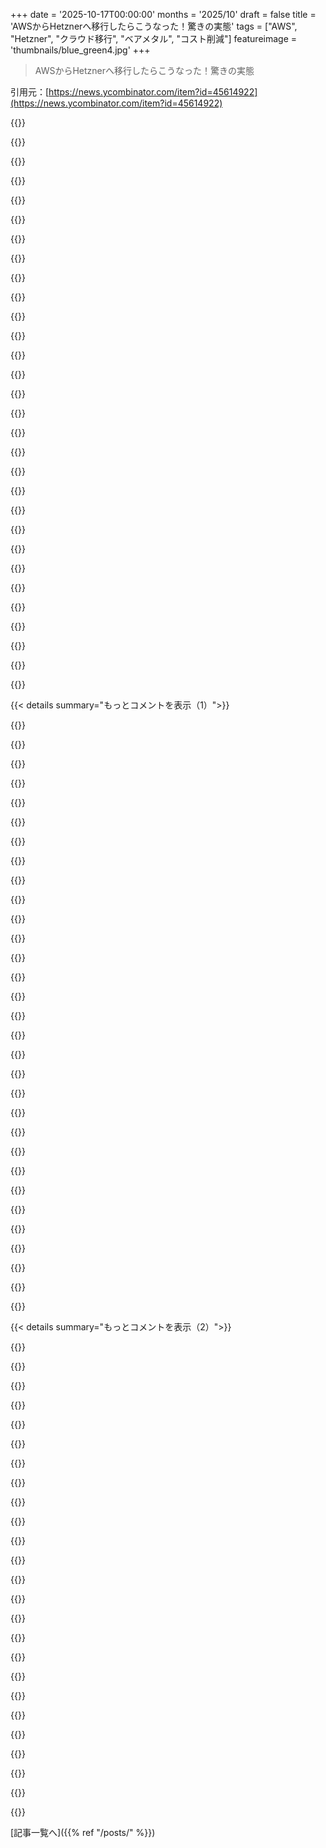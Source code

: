 +++
date = '2025-10-17T00:00:00'
months = '2025/10'
draft = false
title = 'AWSからHetznerへ移行したらこうなった！驚きの実態'
tags = ["AWS", "Hetzner", "クラウド移行", "ベアメタル", "コスト削減"]
featureimage = 'thumbnails/blue_green4.jpg'
+++

> AWSからHetznerへ移行したらこうなった！驚きの実態

引用元：[https://news.ycombinator.com/item?id=45614922](https://news.ycombinator.com/item?id=45614922)




{{<matomeQuote body="ベアメタルへのデプロイは、パフォーマンスが2倍に向上し、すごく安定するよ。レイテンシ、キャッシュ、Disk IOが劇的に改善されるんだ。AWSより10倍安い価格で、オートスケーラーの重要性は下がり、S3コストの心配も無くなる。毎月の請求額も一定で、高速ストレージやPostgresqlも格安で使えるよ。全部合わせてAWSの10分の1のコストだ。もし自分でやりたくないなら、AWSの半額で私たちがDevOpsチームになって全部サポートするよ！<br>https://lithus.eu<br>Email: adam@lithus.eu" userName="adamcharnock" createdAt="2025/10/17 12:16:07" color="#ff5733">}}




{{<matomeQuote body="「昔ながらのものがまた新しくなってるね」。うちの会社は保守的で動きが遅いせいで、あえて何もせず「Local Cloud Edge Our Basement」みたいなのを先行してる感じだよ。" userName="rightbyte" createdAt="2025/10/17 12:21:18" color="">}}




{{<matomeQuote body="クラウドはずっと検討してたけど、複雑でコストが高い割にパフォーマンスが低くてね。「スケーラビリティ」って言われても、そんなに急いでサーバー追加するほどじゃないし、ベアメタルならコスト面で1年くらい先行できるよ。" userName="radu_floricica" createdAt="2025/10/17 13:03:37" color="">}}




{{<matomeQuote body="複雑だって？高可用性PostgresやRedisクラスターを専用ハードウェアで組むのが、AWSで数クリックでOSの心配なしにできるより簡単だとは思えないな。無限にスケールするロードバランサーもAWSならできるしね。" userName="odie5533" createdAt="2025/10/17 13:33:32" color="">}}




{{<matomeQuote body="「マシンがあれば速い」「お金は問題じゃない」っていうソフトウェア開発の時代はもう終わってほしいな。以前いた.NETの会社では、数台の強力なサーバーで何百万ものユーザーを処理してたのに、クラウド移行したら恐ろしい請求書といつもパフォーマンス問題に悩まされてたよ。" userName="torginus" createdAt="2025/10/17 14:22:35" color="#ff33a1">}}




{{<matomeQuote body="組織で一番大きなコストは人件費だよね。システム管理者やネットワーク管理者がいなくてもシステムを動かせるなら、クラウドプロバイダーに任せる方が、特に高額な週末やBlack Friday/Xmasの時期なんかは、かなりの節約になるよ。" userName="kitd" createdAt="2025/10/17 13:27:36" color="">}}




{{<matomeQuote body="俺の陰謀論だけど、「クラウドスケーリング」って、Slashdotでサイトが落ちるのを見て育った人たちが、「秒速で無限大にスケールできること」が世界で一番重要だと信じて推進したんじゃないかな。" userName="bombcar" createdAt="2025/10/17 15:50:25" color="">}}




{{<matomeQuote body="いや、クラウド導入の理由は、ハードウェア購入の承認に2年も待たされたり、必要な量の4分の1しかもらえなかったりしたチームの苦労だよ。予算が下りないから、みんなリソース不足に悩まされてた。クラウドなら5秒で新しいマシンが手に入るし、予算申請も不要。スケーリングで節約できるのに、それをちゃんとやってる組織は少ないけどね。" userName="colechristensen" createdAt="2025/10/17 16:14:49" color="#ff5c5c">}}




{{<matomeQuote body="でもさ、ネットワーク維持、サーバーのセキュリティ、監視、更新をするチームを雇う費用って、特定の規模の組織じゃないとペイしないよね。だから、中小企業はセキュリティや運用コスト最適化のためにクラウドの方がいいんじゃないかって、俺はまだ思うな。" userName="realitysballs" createdAt="2025/10/17 13:09:07" color="">}}




{{<matomeQuote body="インフラエンジニアとして、この記事には反対だな。クラウドの良さは、いちいち許可を取らずにリソースを自分で管理できる俊敏性にある。ベアメタルでも同じようにIaaSとしてVMを提供できるはずだし、内部サービスチームはセルフサービスと会計処理を導入すべきだね。" userName="Aissen" createdAt="2025/10/17 12:33:08" color="#785bff">}}




{{<matomeQuote body="セルフホスティング派からすると、AWSでPostgresやRedisクラスターを動かすなんて想像できないくらい複雑そうだよな。どこで何をすればいいか、IPはどうなるか、ファイアウォールは？設定変更は？って感じで。その点、自分でSSHしてスクリプト書けば、ダウンロード、コンパイル、実行までサッとできて、ログも全部見れるし設定も自由自在。ブラックボックスがないのは最高だね。" userName="AznHisoka" createdAt="2025/10/17 14:22:22" color="#38d3d3">}}




{{<matomeQuote body="動きの速い会社ならクラウドなんていらないけど、昔は社内データセンターでサーバー1台増やすのに半年も待たされた経験があるよ。クラウドの最大のメリットは、データセンター部門やIT部門の”お偉いさん”にいちいち許可をもらわずに済むことだったんだ。クラウド移行は、組織の自作自演の政治問題を解決するためのものだったんだよね。もしサーバー管理する側と使う側で目標が揃ってたら、こんなにクラウド移行は増えなかっただろうね。" userName="hibikir" createdAt="2025/10/17 14:31:27" color="#38d3d3">}}




{{<matomeQuote body="Hetznerのハードウェアとあんたのプロダクト、どっちが先に壊れると思う？ハードウェア障害が全く起きないとは言わないけど、週末もプロダクトを動かし続けたいなら、週末に直せる人をちゃんと準備しとけよ。" userName="Arch-TK" createdAt="2025/10/17 14:09:30" color="#ff5733">}}




{{<matomeQuote body="クラウドネイティブな考え方に染まった開発者や運用者をどうやって変えればいいんだろうな？セルフホスティングを怖がらない人を雇うのが本当に難しいんだ。1994年にフロッピーからLinuxをインストールしてた俺からすると変な話だけど、最近のデベロッパーはクラウドが何でもやってくれるって信じ切ってる。これが、企業が高額なクラウドを使う理由の一つで、他の方法だと人が集まらないんだよ。クラウドはデベロッパーとIT業界の考え方を完全に支配しちゃってる。" userName="api" createdAt="2025/10/17 14:54:56" color="#45d325">}}




{{<matomeQuote body="これってさ、クラウド企業がみんなを囲い込む手口だよな。「本番環境でセルフホストは複雑すぎ」なんて、過去10～15年で植え付けられた間違った考え方だよ。専用サーバーにプロダクションDBをデプロイするのって、そんなに難しくないんだから。クラウドを使わないと素人だと思われるって風潮が、なんだか悲しいよね。" userName="codegeek" createdAt="2025/10/17 13:56:23" color="#ff5733">}}




{{<matomeQuote body="ちょっと話がそれるけど、なんでクラウドをやめる記事って”beefy”って単語をよく使うんだろうね？いつも「クラウドなんていらない、beefyなサーバーで何でもできる」みたいな言い方でさ。Oxide Computerとかがこれ読んでたら、”BEEFY server inc...”に社名変更した方がいいんじゃない？<br>URL: https://hn.algolia.com/?dateRange=all&page=0&prefix=true&que..." userName="dematz" createdAt="2025/10/17 17:43:10" color="">}}




{{<matomeQuote body="S3 APIを使うのは、玉ねぎを切るのと同じだね。やればやるほど、涙が出てくるよ。" userName="Thicken2320" createdAt="2025/10/17 12:24:56" color="#45d325">}}




{{<matomeQuote body="こういう比較を見るといつも笑っちゃうんだ。技術者の時間の方が、Raw Opex（運用コスト）よりもずっと価値があるってことを分かってないんだよね。みんなに4000ドルのMacBookを使うのは無駄だって言って、Linuxデスクトップにすれば大幅にコストを削減できるって言うのと一緒だよ。" userName="mjr00" createdAt="2025/10/17 13:58:21" color="#785bff">}}




{{<matomeQuote body="しかもさ、今クラウドでも同じ問題が起きてるんだよ、しかももっと高くてパフォーマンスも悪い状況でね。Azureでは、1ヶ月以上も普通のVMが確保できずに困ってるんだ。提供済みのはずのキャパシティすら満たせないなんて、ひどい話だよね。" userName="dinvlad" createdAt="2025/10/17 16:43:09" color="#785bff">}}




{{<matomeQuote body="はは！俺の唯一の「そうだけど…」って意見はこれだね。S3で秒間5万APIコール（S3だとAPIコールだけで秒間20ドルから250ドル！）ってのは、S3の誤用みたいな気がするんだ。ユースケースは分からないけど、AWSの別のサービスの方が良い答えなんじゃない？AWSを擁護するわけじゃないけど、多分これは比較対象が間違ってるかもね。Hetznerについては学びたいけどさ。" userName="Esophagus4" createdAt="2025/10/17 12:48:26" color="#45d325">}}




{{<matomeQuote body="あるグラフデータベースがあって、DBの起動、バックアップ、リストアのディスクIOを単一スレッドのシーケンシャル8KB操作でやるんだ。EBS上だと、io2でもレイテンシが約0.5msあるせいで、せいぜい200MB/sしか出ない。ディスク自体はもっと速くできるのに、EBSスループットが十分あるノードならベンチマークで数GB/s出せるんだけどね。同じEC2インスタンスのローカルSSDなら、インスタンスが出せる限界（俺の場合は約2GB/s）まで喜んで使い切るよ。" userName="jnsaff2" createdAt="2025/10/17 12:22:13" color="#ff5c5c">}}




{{<matomeQuote body="それは最近までの話だよ。俺もあんたも認めたくないだろうけど、真実はね、ChatGPTが「ネットワークを保守し、継続的にサーバーを安全に監視し、更新・パッチを適用するチーム」に払うような仕事の99％を処理できるんだ。実際、ChatGPTは全てを包含していて、彼らを凌駕してる。どんな会社でも今やOpenAIのサービスに払うだけで、「それらの専門家の給料」に費やしていたお金の大部分を節約できる。ちなみに、ChatGPT Proは月200ドルだよ…どっちに払いたいと思う？" userName="DisabledVeteran" createdAt="2025/10/17 13:48:10" color="#45d325">}}




{{<matomeQuote body="「自分でやりたくないなら、AWSの半額でDevOpsチームとしてもやってあげる」ってのは、実はAWSのビジネスケースを強化してるんじゃない？ハードウェアのコスト削減なんて、2日分の時給で食い潰されちゃうんだから。俺はプロジェクトのコストをあらゆる側面から見るのが好きだね…" userName="belter" createdAt="2025/10/17 12:51:57" color="#ff5c5c">}}




{{<matomeQuote body="確かに、でもそれはAzureだからだろ。誰かがそこを選ぶ決断をしたのは気の毒だね。AWSやGCPじゃ、少なくとも以前は在庫切れなんてほとんど聞いたことなかったよ。" userName="lazide" createdAt="2025/10/17 17:23:43" color="">}}




{{<matomeQuote body="クラウドプロバイダやCloudflareだってしょっちゅうダウンするんだから、落ち着けよ。" userName="grim_io" createdAt="2025/10/17 14:28:43" color="">}}




{{<matomeQuote body="じゃあDBも自己ホストするってこと？データ損失はどう防ぐ？複数の物理ロケーションにDBクラスターを組んで自動フェイルオーバーさせる？レプリケーションラグの監視は誰がやるの？バックアップはどこに保存するの？パフォーマンスチューニングの責任者は誰なんだ？" userName="awestroke" createdAt="2025/10/17 15:10:54" color="#ff33a1">}}




{{<matomeQuote body="確かに。でもAWSがダウンしたらAmazonが週末でも直してくれる。自分でホストするなら、誰か人を雇ってオンコールで直させる必要があるだろ。" userName="fwip" createdAt="2025/10/17 15:14:14" color="#45d325">}}




{{<matomeQuote body="内部ITから逃げても、いつかは追いつかれるよ。うちの職場では、クラウドVMを一つ立ち上げるのに何年もかかる。プロジェクトが長すぎて、途中でクラウドベンダーが技術スタックの非推奨通知を出してきたのに、結局「舵を切るのが大変」だからって強行したんだ。今の「逃亡者」はSalesforceみたいなSaaSプラットフォームに向かってるけど、これはクラウドよりも10倍ひどいロックインだぞ。" userName="jiggawatts" createdAt="2025/10/17 22:40:25" color="#ff5c5c">}}




{{<matomeQuote body="ハードウェア承認に時間かかりすぎ問題は、交渉力不足か組織の問題。ハードウェア調達を遅らせてた人たちが今度はクラウド移行も遅らせてるみたい。根本原因の組織のズレとか機能不全が解決されてないからだよね。<br>" userName="kaliszad" createdAt="2025/10/17 20:21:16" color="#ff5733">}}




{{<matomeQuote body="専用サーバの方が全然使えると思うな。俺はHetznerでいくつかノードを動かしてるけど、中古の3年前のマシンでもVMとは比べ物にならないくらい性能が良いんだよ。クラウドプロバイダーって高コア数、低クロックでI/O重視のサーバを過剰供給してるし、ディスクもNAS上でエミュレートとかヤバいことしてる。普通のスタートアップには、そんな過度な仮想化は必要ないでしょ。Hetznerの専用サーバレンタルがコスパ最強。Hetznerみたいな価格と品質の北米（特にカナダ）の会社を知ってたら教えて欲しいな。OVHは知ってるんだけど。<br>" userName="lisperforlife" createdAt="2025/10/17 10:34:50" color="#ff5733">}}




{{< details summary="もっとコメントを表示（1）">}}

{{<matomeQuote body="前のコメントで「Hetznerみたいな北米の会社知りたい」って言ってたけど、実はHetzner自体がアメリカに2つデータセンターを持ってるんだよ。もし「Hetzner品質でアメリカにあるものが欲しい」ってだけなら、別に他の会社を探す必要ないんじゃないかな？<br>" userName="codethief" createdAt="2025/10/17 11:22:04" color="#ff5733">}}




{{<matomeQuote body="最近見つけたんだけど、このサイトが役立つかもよ: https://vpspricetracker.com <br>めちゃくちゃ良いから教えるね。ここに載ってるほとんどのプロバイダーは、専用サーバも扱ってるらしいよ。<br>" userName="eahm" createdAt="2025/10/17 10:50:22" color="#38d3d3">}}




{{<matomeQuote body="専用サーバを借りるときは注意してね。VPSでは普通問題にならないようなことに出くわすことがあるからさ。例えば、俺はHetznerでRyzen搭載の専用サーバ借りたらSIMDが不安定で、ZFSのチェックサムがランダムに失敗したり、mprimeもエラーを出したりしたんだ。チケット切ったけど「診断で検出できないから問題ない」って言われたよ。<br>" userName="bakugo" createdAt="2025/10/17 10:46:39" color="#38d3d3">}}




{{<matomeQuote body="そうなんだよ、Hetznerのサポートって、良くも悪くもかなり技術的でさ、問題があったら全部証拠を揃えて送らないとダメなんだ。でもね、俺は過去にランダムな問題があった時、見つけたトラブルシューティングと証拠を全部送ったら、数時間後には同じスペックの新しいホストを用意してくれたよ。多分、俺たちの経験が違うように、受けるサポートの質も変わってくるのかもね :)<br>" userName="CaptainOfCoit" createdAt="2025/10/17 10:48:19" color="#45d325">}}




{{<matomeQuote body="俺の記憶が確かなら、Hetznerの専用インスタンスって、ドイツとフィンランドのデータセンターでしか使えないはずなんだよね。残念ながら他の場所では利用できないみたいだよ :/ <br>" userName="CaptainOfCoit" createdAt="2025/10/17 11:37:57" color="">}}




{{<matomeQuote body="他のコメントでもよく言われるけど、みんなGoogleとかFBがやってることが正解だと思ってるよね。俺の職場はヨーロッパのVPSプロバイダーで modest な運用をしてるんだけど、新しい社員が入ってくるたびに「グラウンドホッグデー」みたいに「俺たちはもうクラウドだぞ。履歴書を飾って他の会社に行くために『クラウド移行プロジェクト』とか始めるな！」って、毎回ChatGPTに頼んで優しいトーンで説明してるよ。<br>" userName="ozim" createdAt="2025/10/17 12:46:38" color="#785bff">}}




{{<matomeQuote body="実は俺、これをベンチマークして、数年前に記事を書いたんだよね。今でもかなり当てはまると思うよ: https://jan.rychter.com/enblog/cloud-server-cpu-performance-...<br>" userName="jwr" createdAt="2025/10/17 11:12:40" color="#ff33a1">}}




{{<matomeQuote body="HetznerはZFSの問題をHDD故障だって言い張って1週間も診断させられたよ。<br>結局SIMD無効にしたら解決したんだから、最初からそうしてくれればよかったのに。諦めてZFSのSIMDを切ったらうまくいったって感じ。" userName="bakugo" createdAt="2025/10/17 10:56:03" color="#ff33a1">}}




{{<matomeQuote body="OVH以外で同じような専用サーバーを探してるなら、USだとVultrを使ったことあるよ。値段は結構良いんだけど、帯域無制限じゃないのが惜しいな。<br>Hetznerでホストしてる個人/コミュニティのやつは自分で払ってるんだ。" userName="CaptainOfCoit" createdAt="2025/10/17 10:38:26" color="#785bff">}}




{{<matomeQuote body="1週間も問題の診断に時間がかかるって最悪だよね。<br>俺は怪しいところ見つけてデータ送ったら2～3時間で新しいインスタンスを用意してもらえたよ。<br>HNとか他のところのコメント見てると、Hetznerのサポート品質と速度って本当にバラつきがあるみたい。" userName="CaptainOfCoit" createdAt="2025/10/17 11:01:00" color="#38d3d3">}}




{{<matomeQuote body="カナダ（トロントDatacenter）でVultrの専用メタルを検討してるんだけど、Hetznerと比べてどうなの？<br>最高の取引じゃなくても良いから、EC2よりは価値あるものが欲しいんだよね。EC2はEgress費用が高いし。" userName="rapind" createdAt="2025/10/17 14:10:15" color="">}}




{{<matomeQuote body="HetznerみたいなサービスをAPAC、特に日本、台湾、韓国で探してるんだけど、なかなか良い選択肢が見つからないんだよね。" userName="deaux" createdAt="2025/10/17 11:52:00" color="">}}




{{<matomeQuote body="うん、その通り。HetznerはUSではVPSしか提供してないよ。" userName="joshstrange" createdAt="2025/10/17 11:52:39" color="">}}




{{<matomeQuote body="残念ながら、USにはHetznerの価格に匹敵する専用サーバーは無いね。<br>もし誰か知ってたら教えてほしい！serversearcher.comでClouviderとLatitiudeが良い値段って出てくるけど、Hetznerレベルじゃないし。" userName="matt-p" createdAt="2025/10/17 13:28:23" color="#ff33a1">}}




{{<matomeQuote body="GoogleやFBはほとんどのコードをVMじゃなくてコンテナでデプロイしてるよ。VMは使ってないんだ。" userName="kccqzy" createdAt="2025/10/17 14:08:47" color="">}}




{{<matomeQuote body="創業者が密接に関わらなくなった後も、常に良いテクニカルサポートを提供できるスケールしたテック企業ってあるのかな？<br>多くのお客さんは自分が思ってるほど知識がないから、これを完璧にするのは本当に難しいと思うよ。" userName="vanviegen" createdAt="2025/10/17 12:16:30" color="#45d325">}}




{{<matomeQuote body="テスト中に「preheat」した？<br>クラウドインスタンスって「バースト可能」なvCPUが多いんだよね。起動後とか長時間のアイドル後だと最初の数分は良い性能が出るけど、その後は徐々に性能が落ちてくるよ。" userName="kees99" createdAt="2025/10/17 11:55:30" color="#ff33a1">}}




{{<matomeQuote body="ウェブサイトは良いんだけど、結果を“カード”表示にするのは失敗だね。昔ながらの表の方が断然スキャンしやすいし、いちいち読まなくても欲しい情報がすぐ見つかるのに。これだと本当に探しにくいよ…<br>Edit: 皮肉なことに、そのウェブサイトにはHetznerがインデックスにないんだ。" userName="CaptainOfCoit" createdAt="2025/10/17 10:52:31" color="">}}




{{<matomeQuote body="Hetznerのクラウドブロックストレージ、結構遅いんだよね。うちのタイムスケールデータベースだとすぐにボトルネックになっちゃった。今はNetcup.comの“root servers”を試してるんだ。これは専用CPUコアとすごく速いストレージのVPSだよ。" userName="micw" createdAt="2025/10/17 11:48:37" color="#38d3d3">}}




{{<matomeQuote body="俺も最近、クラウドプロバイダー間でベンチマークをやって、価格とパフォーマンスを比較してみたよ。<br>https://dillonshook.com/postgres-cloud-benchmarks-for-indie-..." userName="vicarrion" createdAt="2025/10/17 23:21:38" color="#45d325">}}




{{<matomeQuote body="AWSでパフォーマンスを見積もるのが本当にイライラするんだ。自分の開発用ラップトップ（M2 MBP）の性能からかなり下方修正しなきゃいけないんだから。AWSにデプロイすると15倍も遅くなるのを何度も経験してるよ。これは俺だけの話じゃなくて、色々な会社でクラウドホスティングサービスを使ってる時に見た一貫した傾向なんだ。一番のパフォーマンスヒットはサーバー間のレイテンシだよ。もしサーバーが秒間何百、何千とDBクエリを発行するなら、クラウドだとその痛みをより強く感じるはず。たとえクラウドDBサーバーのCPUが比較的暇でもね。これってネットワークレイテンシなんだよ。AWSのコストを見ても、月に100,000ドル以上簡単に使うことになる。俺はベアメタルやVPSでサービスを動かした経験もあるけど、AWSやGCPから得られるものよりはるかに良いパフォーマンスを、ずっと少ないコストで手に入れられたよ。俺にとって“クラウド”ってのは、ベンダーロックイン、ひどいパフォーマンス、そして途方もないコストを意味するね。" userName="mrinterweb" createdAt="2025/10/17 18:56:55" color="#ff33a1">}}




{{<matomeQuote body="でもVPSもAWSよりそんなにずっと高性能なの？" userName="atonse" createdAt="2025/10/17 13:30:01" color="">}}




{{<matomeQuote body="＞北米（特にカナダ）でHetznerみたいな価格とサービス品質の会社を知りたいな。2日前のスレッドでioflood.comがアメリカ拠点の代替案としておすすめされてたよ。" userName="wongarsu" createdAt="2025/10/17 11:40:41" color="#ff5733">}}




{{<matomeQuote body="latitude.shはアメリカでベアメタルをうまくやってるね。" userName="ccakes" createdAt="2025/10/17 13:49:20" color="#785bff">}}




{{<matomeQuote body="もし君がカナダの会社なら、VultrよりOVHを選ぶべきだよ。OVH USは彼らのカナダやEUのサービスとは法的に完全に別会社なんだ。これは特に、他のOVHがCLOUD Actの影響を受けないようにするためなんだよ。Vultrはアメリカの会社だから、もしアメリカ政府が君のデータを要求してきたら、たとえカナダのロケーションであってもVultrも君もそれを止めることはできない。これは数年前は考慮する必要がなかったことだけど、国境の南（アメリカ）で物事がどれだけ早く悪化しているかを考えると、今ではもっとリスクが高まってる。もし俺がカナダで会社を経営するなら、顧客に彼らのデータがカナダの裁判所を通さずにアメリカに没収されることはないと保証できるようにしたいね。ちなみに、OVH Canadaは今、Beauharnoisの元のロケーションとケンブリッジの新しいロケーション、二つのカナダのロケーションがあるから、冗長性のために二つのゾーンを持つこともできるよ。" userName="Sanzig" createdAt="2025/10/17 19:40:48" color="#38d3d3">}}




{{<matomeQuote body="カナダだとここらへんがあるよ。<br>https://www.hostpapa.ca/<br>https://www.cacloud.com/<br>https://www.keepsec.ca/<br>https://www.canspace.ca/" userName="BiraIgnacio" createdAt="2025/10/17 12:21:08" color="#785bff">}}




{{<matomeQuote body="LayerStackはAPACだとめちゃくちゃ速いらしいよ。<br>https://www.layerstack.com/en/dedicated-cloud" userName="b0ner_t0ner" createdAt="2025/10/17 14:55:07" color="#ff33a1">}}




{{<matomeQuote body="Hetznerの価格は知らないけど、OVHcloudの専用サーバーはアメリカやカナダにもあって、長年使ってるけどかなり良いよ！" userName="MrPowerGamerBR" createdAt="2025/10/17 15:47:03" color="">}}




{{<matomeQuote body="wholesaleinternet.netを使ったことがあるけど、アメリカの中心部にあるよ。" userName="shrubble" createdAt="2025/10/17 10:59:07" color="">}}




{{<matomeQuote body="最近、Hetznerに移行するチームが多いけど、Postgresの運用を再構築しないといけないのが大変みたいだね。うちはHetznerで動くマネージドPostgresを構築したよ。HA、バックアップ、PITRを自動でやってくれて、AWSのようなエグレスやI/Oの問題もないオープンソースサービスなんだ。詳細はこのブログを見てみてね。<br>[1] https://www.ubicloud.com/blog/difference-between-running-pos...<br>[2] https://www.ubicloud.com/use-cases/postgresql" userName="pwmtr" createdAt="2025/10/17 10:53:58" color="#38d3d3">}}

{{</details>}}




{{< details summary="もっとコメントを表示（2）">}}

{{<matomeQuote body="Big Cloud、特にPaaSやマネージドSQLの魅力は、運用知識がなくても安心できることだね。データベースのバックアップや復元、セキュリティパッチの適用、本番環境へのアクセス制限、DoS対策とか、自分で全部やらなくていいのがすごく助かる。大手クラウドを選べば、技術的にも政治的にも安心できる部分が多いと感じるよ。" userName="normie3000" createdAt="2025/10/17 11:26:35" color="#38d3d3">}}




{{<matomeQuote body="セキュリティパッチの適用って、すぐに対応が必要なケースは稀だし、DBエンジンを外部に公開することは普通ないから、そこまで心配しなくて大丈夫だよ。メジャーリリースを定期的に追って、テストしてから本番に適用すればOK。むしろ、何年もアップデートしない古いバージョンを使い続ける方が危険だね。自動スキャナーに引っかかったり、エクスプロイトコードが出回ったりするリスクが高いから。" userName="ozim" createdAt="2025/10/17 12:10:21" color="#45d325">}}




{{<matomeQuote body="いろんなプロバイダーでマネージドデータベースを提供するSaaSってあるのかな？サーバーは自分で買って、ソフトウェアの導入やバックアップはサービス側でやってくれるようなやつ。誰か良いサービスを知ってたら教えてほしいな。" userName="DanielHB" createdAt="2025/10/17 12:20:03" color="">}}




{{<matomeQuote body="AWSのデータベース復元サポートって、バックアップから新しいDBクラスターを立ち上げるのが基本だから、「全部ロールバック」以外のリカバリ戦略だと、バックアップデータと現在のデータをマージする仕組みは自分で作る必要があるんだ。意外と手間がかかることもあるよ。" userName="swiftcoder" createdAt="2025/10/17 12:25:16" color="#45d325">}}




{{<matomeQuote body="そうだね、たいていの人は手動で対応するか、特定の時点に丸ごと戻すって決めることが多いんじゃないかな。" userName="matt-p" createdAt="2025/10/17 12:32:35" color="">}}




{{<matomeQuote body="そうなんだよ。デフォルトの戦略だと、単純じゃないデータ破損に初めて遭遇すると本当に大変だよね。僕の以前の会社では、テストでステージ環境のテーブルを消してバックアップから復元してたけど、これは簡単だった。でも、実際に本番で起こったデータ破損は数週間気づかれなくて、復元しようとしたら、数万件のレコードを複数の関連テーブル間でマージするのにすごく苦労したんだ。" userName="swiftcoder" createdAt="2025/10/17 12:51:49" color="#ff5733">}}




{{<matomeQuote body="ていうかさ、一回きりの変なデータ破損バグ全部を自動解決するのって、マジでめちゃくちゃ手間かかるんだよね。" userName="matt-p" createdAt="2025/10/17 12:54:47" color="">}}




{{<matomeQuote body="ほんとそれ。新しいDBクラスター作るより、既存DBにいろんなデータ引っ張ってきて、新旧データ両方にクエリできるようにするパイプラインが大事って話ね。" userName="swiftcoder" createdAt="2025/10/17 13:47:43" color="">}}




{{<matomeQuote body="まさにコレ。小さいチームで機能開発とか顧客維持に集中してるなら、こういうのは喜んで外部に任せてぐっすり寝るのが一番。コストとか性能じゃなくて、これを自分でやり出したら本業がおろそかになるってこと。トレードオフだよね。" userName="recroad" createdAt="2025/10/17 16:01:20" color="">}}




{{<matomeQuote body="ほんとそう。Cloud 66の顧客もHetznerでのPaaS体験は良いって言うけど、うちのマネージドDBが一番役立つって言ってるんだ。" userName="ksajadi" createdAt="2025/10/17 11:41:35" color="">}}




{{<matomeQuote body="自己管理型おまかせPostgresの関連で、これもあるよ: https://www.elephant-shed.io/" userName="baobun" createdAt="2025/10/17 11:56:04" color="">}}




{{<matomeQuote body="多分いいプロジェクトなんだろうけど、README見てるとメンテ状況が気になったな。依存関係のリンク半分くらい古いか動かないし、Dockerに触れずにVagrant参照してるのはちょっと…" userName="bdcravens" createdAt="2025/10/17 12:07:02" color="">}}




{{<matomeQuote body="うん、メンテ不足だからプラグ＆プレイとか自動化だけで本番運用は無理だね。でもVMとか専用サーバーで使うなら良いベースになるし、DIY以外だとこれより良いのまだ見つからないよ。" userName="baobun" createdAt="2025/10/17 12:24:36" color="">}}




{{<matomeQuote body="あとPigsty [1] も。個人的にはちょっと重すぎる感じだけど、他のHNerの経験も聞いてみたいな。<br>[1] https://pigsty.io/" userName="slig" createdAt="2025/10/17 15:13:06" color="">}}




{{<matomeQuote body="この手の投稿って、アドバイスなのに文脈語らないコメントが多いのすごいな。教会のお便りホスティングしてるのか、それとも数百万の顧客と専門DevOpsチームがいる大企業向けウェブアプリ運用してるのかさ。どんな価格／性能／可用性のアドバイスも、状況を説明しないと意味ないって。みんなウェブを複雑にしすぎるのは、違う要求の人たちのアドバイスに従っちゃうからだよ。" userName="andybak" createdAt="2025/10/17 12:16:43" color="#ff5733">}}




{{<matomeQuote body="ウェブ開発が複雑化してるのは、要求が全然違う人のアドバイス聞いたり、AWSのアカウントマネージャーが経営層に忍び込んでるからだよ。<br>このスレッドの他のコメントでも、上層部からAWS使うよう指示されるって話があったね。<br>AWSのアーキテクトがチームにいて、一番高いサーバーレスオプション勧めてくるのがマジ変。<br>しかも、セキュリティのために毎日Dockerイメージを再構築・デプロイしなきゃいけないなんて教えてくれないんだよね。ベアメタルみたいにパッチ当ててるのと変わらないじゃん。" userName="cube00" createdAt="2025/10/17 14:34:35" color="#785bff">}}




{{<matomeQuote body="マジでわからんけど、俺の個人用pastebinはベアメタルで動かさないと全然追いつかないんだよ。" userName="casparvitch" createdAt="2025/10/17 13:42:55" color="">}}




{{<matomeQuote body="違う要件には、違うスキルセット、違うコスト、違う課題があるんだ。<br>AWSとHetznerは、両方かなり使った経験から言うと、表面上は同じ製品ってだけで、全然違うよ。" userName="Hasz" createdAt="2025/10/17 14:25:44" color="#ff5733">}}




{{<matomeQuote body="3大陸にまたがる専任のDevOpsチームなんて、99.9999%のケースでは必要ないよ。" userName="sergiotapia" createdAt="2025/10/17 16:36:30" color="#ff5c5c">}}




{{<matomeQuote body="めっちゃ同意！<br>これ書いた時はあなたのコメント見てなかったんだよね。詳しくはこっちを見てね: https://news.ycombinator.com/item?id=45616366<br>TL;DR: ホスティングプロバイダーは料金グリッド（DIY、Get Started、Pro、Team、Enterprise）みたいに考えて、YAGNIなら選ぶな、ってこと。" userName="Terretta" createdAt="2025/10/17 13:13:20" color="#ff5733">}}




{{<matomeQuote body="俺のSaaSはHetznerサーバーで10年以上動かしてるよ。<br>DEとFIに専用ハードウェアのクラスターがあって、Ansibleで管理してる。<br>サーバー間のプライベートVPNはvpncloud使ってるんだけど、これすごくいいソフトだよ。<br>AWSとかに払う料金の何分の1かで済むし、サーバーもずっと速いから、シンプルなアーキテクチャでサーバー数も少なくできる。<br>スケールするときはサーバーを追加すればいいだけ。<br>物理サーバーだと数分でスケールアップ・ダウンはできないけど、数時間から数日で計画すれば全然問題ないよ。<br>耐障害性のために分散データベース（RethinkDBからFoundationDBに移行中）を使ってる。" userName="jwr" createdAt="2025/10/17 11:05:00" color="#785bff">}}




{{<matomeQuote body="俺と似たようなセットアップだね（RethinkDBも含む）。<br>なんでFoundationDBを選ぶの？<br>RethinkDBってまだメンテされてて、たまに機能も追加されてるよ（俺、RethinkDBのSlackにいるし、非同期PHPドライバーもメンテしてるから）。<br>ただ、一人でパートタイムでやってるだけなんだけどね。" userName="withinboredom" createdAt="2025/10/17 12:56:23" color="#45d325">}}




{{<matomeQuote body="RethinkDBは一応メンテされてるし、すごく良いDBでうまく動くけど、将来性がないんだ。<br>もっと大きな理由は、パフォーマンスが必要で、10年も経つとデータアクセスパターンがよく分かるから、FoundationDBをうまく使えるんだよね。<br>特にFoundationDBを選んだのは、ほとんどが正確性のためで、厳密な直列化可能性を提供し、それを実現してくれる唯一の分散DBだからだよ。<br>パフォーマンスは#2の理由かな。" userName="jwr" createdAt="2025/10/17 15:25:53" color="#ff5733">}}




{{<matomeQuote body="3つのAZがないことや、FIからDEへのレイテンシ不足はどう対応するの？" userName="vjerancrnjak" createdAt="2025/10/17 21:23:48" color="#785bff">}}

{{</details>}}



[記事一覧へ]({{% ref "/posts/" %}})
